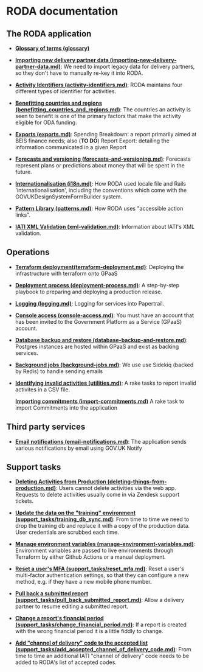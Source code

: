 # RODA documentation

## The RODA application

- **[Glossary of terms (glossary)](./glossary.md)**

- **[Importing new delivery partner data
  (importing-new-delivery-partner-data.md)](./importing-new-delivery-partner-data.md)**: We need to import
  legacy data for delivery partners, so they don't have to manually re-key it
  into RODA.

- **[Activity Identifiers
  (activity-identifiers.md)](./activity-identifiers.md)**: RODA maintains four
  different types of identifier for activities.

- **[Benefitting countries and regions
  (benefitting_countries_and_regions.md)](./benefitting_countries_and_regions.md)**:
  The countries an activity is seen to benefit is one of the primary factors
  that make the activity eligible for ODA funding.

- **[Exports (exports.md)](./exports.md)**: Spending Breakdown: a report
  primarily aimed at BEIS finance needs; also (**TO DO**) Report Export:
  detailing the information communicated in a given Report

- **[Forecasts and versioning
  (forecasts-and-versioning.md)](./forecasts-and-versioning.md)**: Forecasts
  represent plans or predictions about money that will be spent in the future.

- **[Internationalisation (i18n.md)](./i18n.md)**: How RODA used locale file and
  Rails 'internationalisation', including the conventions which come with the
  GOVUKDesignSystemFormBuilder system.

- **[Pattern Library (patterns.md)](./patterns.md)**: How RODA uses "accessible
  action links".

- **[IATI XML Validation (xml-validation.md)](./xml-validation.md)**:
  Information about IATI's XML validation.

## Operations

- **[Terraform deployment(terraform-deployment.md)](./terraform-deployment.md)**: Deploying the infrastructure with terraform onto GPaaS

- **[Deployment process (deployment-process.md)](./deployment-process.md)**: A
  step-by-step playbook to preparing and deploying a production release.

- **[Logging (logging.md)](./logging.md)**: Logging for services into Papertrail.

- **[Console access (console-access.md)](./console-access.md)**: You must have
  an account that has been invited to the Government Platform as a Service
  (GPaaS) account.

- **[Database backup and restore
  (database-backup-and-restore.md)](./database-backup-and-restore.md)**:
  Postgres instances are hosted within GPaaS and exist as backing services.

- **[Background jobs (background-jobs.md)](./background-jobs.md)**: We use use
  Sidekiq (backed by Redis) to handle sending emails

- **[Identifying invalid activities (utilities.md)](./utilities.md)**: A rake
  tasks to report invalid activites in a CSV file.

  **[Importing commitments (import-commitments.md)](./import-commitments.md)** A
  rake task to import Commitments into the application

## Third party services

- **[Email notifications (email-notifications.md)](./email-notifications.md)**:
  The application sends various notifications by email using GOV.UK Notify


## Support tasks

- **[Deleting Activities from Production
  (deleting-things-from-production.md)](./deleting-things-from-production.md)**:
  Users cannot delete activities via the web app. Requests to delete activities
  usually come in via Zendesk support tickets.

- **[Update the data on the "training" environment (support_tasks/training_db_sync.md)](./support_tasks/training_db_sync.md)**:
  From time to time we need to drop the training db and replace it with a copy of the production data. User credentials are scrubbed each time.

- **[Manage environment variables
  (manage-environment-variables.md)](./manage-environment-variables.md)**:
  Environment variables are passed to live environments through Terraform by
  either Github Actions or a manual deployment.

- **[Reset a user's MFA
  (support_tasks/reset_mfa.md)](./support_tasks/reset_mfa.md)**:
  Reset a user's multi-factor authentication settings, so that they can configure a new method, e.g. if they have a new mobile phone number.

- **[Pull back a submitted report (support_tasks/pull_back_submitted_report.md)](./support_tasks/pull_back_submitted_report.md)**:
  Allow a delivery partner to resume editing a submitted report.

- **[Change a report's financial period (support_tasks/change_financial_period.md)](./support_tasks/change_financial_period.md)**:
  If a report is created with the wrong financial period it is a little fiddly to change.

- **[Add "channel of delivery" code to the accepted list (support_tasks/add_accepted_channel_of_delivery_code.md)](./support_tasks/add_accepted_channel_of_delivery_code.md)**:
  From time to time an additional IATI "channel of delivery" code needs to be
  added to RODA's list of accepted codes.
